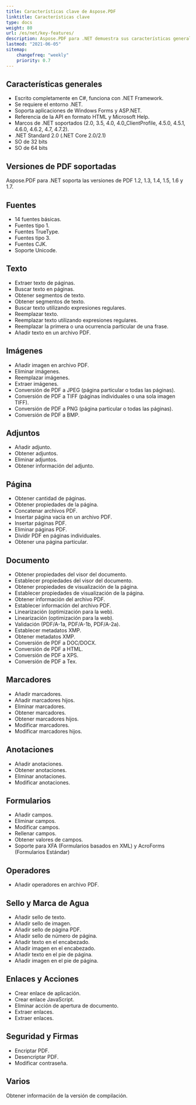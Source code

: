 ```yaml
---
title: Características clave de Aspose.PDF
linktitle: Características clave
type: docs
weight: 80
url: /es/net/key-features/
description: Aspose.PDF para .NET demuestra sus características generales. Muestra las versiones de PDF compatibles y todas las manipulaciones que podemos hacer con PDF.
lastmod: "2021-06-05"
sitemap:
    changefreq: "weekly"
    priority: 0.7
---
```


## Características generales

- Escrito completamente en C#, funciona con .NET Framework.
- Se requiere el entorno .NET.
- Soporta aplicaciones de Windows Forms y ASP.NET.
- Referencia de la API en formato HTML y Microsoft Help.
- Marcos de .NET soportados (2.0, 3.5, 4.0, 4.0_ClientProfile, 4.5.0, 4.5.1, 4.6.0, 4.6.2, 4.7, 4.7.2).
- .NET Standard 2.0 (.NET Core 2.0/2.1)
- SO de 32 bits
- SO de 64 bits

## Versiones de PDF soportadas

Aspose.PDF para .NET soporta las versiones de PDF 1.2, 1.3, 1.4, 1.5, 1.6 y 1.7.

## Fuentes

- 14 fuentes básicas.
- Fuentes tipo 1.
- Fuentes TrueType.
- Fuentes tipo 3.
- Fuentes CJK.
- Soporte Unicode.

## Texto

- Extraer texto de páginas.
- Buscar texto en páginas.
- Obtener segmentos de texto.
- Obtener segmentos de texto.
- Buscar texto utilizando expresiones regulares.
- Reemplazar texto.
- Reemplazar texto utilizando expresiones regulares.
- Reemplazar la primera o una ocurrencia particular de una frase.
- Añadir texto en un archivo PDF.

## Imágenes

- Añadir imagen en archivo PDF.
- Eliminar imágenes.
- Reemplazar imágenes.
- Extraer imágenes.
- Conversión de PDF a JPEG (página particular o todas las páginas).
- Conversión de PDF a TIFF (páginas individuales o una sola imagen TIFF).
- Conversión de PDF a PNG (página particular o todas las páginas).
- Conversión de PDF a BMP.

## Adjuntos

- Añadir adjunto.
- Obtener adjuntos.
- Eliminar adjuntos.
- Obtener información del adjunto.

## Página

- Obtener cantidad de páginas.
- Obtener propiedades de la página.
- Concatenar archivos PDF.
- Insertar página vacía en un archivo PDF.
- Insertar páginas PDF.
- Eliminar páginas PDF.
- Dividir PDF en páginas individuales.
- Obtener una página particular.

## Documento

- Obtener propiedades del visor del documento.
- Establecer propiedades del visor del documento.
- Obtener propiedades de visualización de la página.
- Establecer propiedades de visualización de la página.
- Obtener información del archivo PDF.
- Establecer información del archivo PDF.
- Linearización (optimización para la web).
- Linearización (optimización para la web).
- Validación (PDF/A-1a, PDF/A-1b, PDF/A-2a).
- Establecer metadatos XMP.
- Obtener metadatos XMP.
- Conversión de PDF a DOC/DOCX.
- Conversión de PDF a HTML.
- Conversión de PDF a XPS.
- Conversión de PDF a Tex.

## Marcadores

- Añadir marcadores.
- Añadir marcadores hijos.
- Eliminar marcadores.
- Obtener marcadores.
- Obtener marcadores hijos.
- Modificar marcadores.
- Modificar marcadores hijos.

## Anotaciones

- Añadir anotaciones.
- Obtener anotaciones.
- Eliminar anotaciones.
- Modificar anotaciones.

## Formularios

- Añadir campos.
- Eliminar campos.
- Modificar campos.
- Rellenar campos.
- Obtener valores de campos.
- Soporte para XFA (Formularios basados en XML) y AcroForms (Formularios Estándar)

## Operadores

- Añadir operadores en archivo PDF.

## Sello y Marca de Agua

- Añadir sello de texto.
- Añadir sello de imagen.
- Añadir sello de página PDF.
- Añadir sello de número de página.
- Añadir texto en el encabezado.
- Añadir imagen en el encabezado.
- Añadir texto en el pie de página.
- Añadir imagen en el pie de página.

## Enlaces y Acciones

- Crear enlace de aplicación.
- Crear enlace JavaScript.
- Eliminar acción de apertura de documento.
- Extraer enlaces.
- Extraer enlaces.

## Seguridad y Firmas

- Encriptar PDF.
- Desencriptar PDF.
- Modificar contraseña.

## Varios

Obtener información de la versión de compilación.
